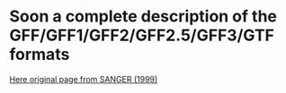 Soon a complete description of the GFF/GFF1/GFF2/GFF2.5/GFF3/GTF formats
===========================


[Here original page from SANGER (1999)](http://htmlpreview.github.io/?https://github.com/NBISweden/GAAS/blob/master/annotation/CheatSheet/snapshots/sanger_original_gff.html)
